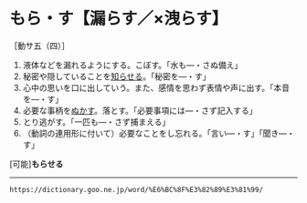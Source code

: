 # もら・す【漏らす／×洩らす】

［動サ五（四）］
1. 液体などを漏れるようにする。こぼす。「水も―・さぬ備え」
2. 秘密や隠していることを[知らせる](しらせる（知らせる／報せる）)。「秘密を―・す」
3. 心中の思いを口に出していう。また、感情を思わず表情や声に出す。「本音を―・す」
4. 必要な事柄を[ぬかす](ぬかす（抜かす）)。落とす。「必要事項には―・さず記入する」
5. とり逃がす。「一匹も―・さず捕まえる」
6. （動詞の連用形に付いて）必要なことをし忘れる。「言い―・す」「聞き―・す」
    

\[可能\]**もらせる**

---
`https://dictionary.goo.ne.jp/word/%E6%BC%8F%E3%82%89%E3%81%99/`